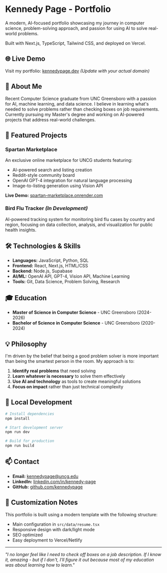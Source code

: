 # Kennedy Page - Portfolio

A modern, AI-focused portfolio showcasing my journey in computer science, problem-solving approach, and passion for using AI to solve real-world problems.

Built with Next.js, TypeScript, Tailwind CSS, and deployed on Vercel.

## 🌐 Live Demo

Visit my portfolio: [kennedypage.dev](https://kennedypage.dev) _(Update with your actual domain)_

## 🎯 About Me

Recent Computer Science graduate from UNC Greensboro with a passion for AI, machine learning, and data science. I believe in learning what's needed to solve problems rather than checking boxes on job requirements. Currently pursuing my Master's degree and working on AI-powered projects that address real-world challenges.

## 🚀 Featured Projects

### Spartan Marketplace

An exclusive online marketplace for UNCG students featuring:

- AI-powered search and listing creation
- Reddit-style community board
- OpenAI GPT-4 integration for natural language processing
- Image-to-listing generation using Vision API

**Live Demo:** [spartan-marketplace.onrender.com](https://spartan-marketplace.onrender.com)

### Bird Flu Tracker _(In Development)_

AI-powered tracking system for monitoring bird flu cases by country and region, focusing on data collection, analysis, and visualization for public health insights.

## 🛠️ Technologies & Skills

- **Languages:** JavaScript, Python, SQL
- **Frontend:** React, Next.js, HTML/CSS
- **Backend:** Node.js, Supabase
- **AI/ML:** OpenAI API, GPT-4, Vision API, Machine Learning
- **Tools:** Git, Data Science, Problem Solving, Research

## 🎓 Education

- **Master of Science in Computer Science** - UNC Greensboro (2024-2026)
- **Bachelor of Science in Computer Science** - UNC Greensboro (2020-2024)

## 💡 Philosophy

I'm driven by the belief that being a good problem solver is more important than being the smartest person in the room. My approach is to:

1. **Identify real problems** that need solving
2. **Learn whatever is necessary** to solve them effectively
3. **Use AI and technology** as tools to create meaningful solutions
4. **Focus on impact** rather than just technical complexity

## 🔧 Local Development

```bash
# Install dependencies
npm install

# Start development server
npm run dev

# Build for production
npm run build
```

## 📫 Contact

- **Email:** kennedypage@uncg.edu
- **LinkedIn:** [linkedin.com/in/kennedy-page](https://linkedin.com/in/kennedy-page)
- **GitHub:** [github.com/kennedypage](https://github.com/kennedypage)

## 📝 Customization Notes

This portfolio is built using a modern template with the following structure:

- Main configuration in `src/data/resume.tsx`
- Responsive design with dark/light mode
- SEO optimized
- Easy deployment to Vercel/Netlify

---

_"I no longer feel like I need to check off boxes on a job description. If I know it, amazing - but if I don't, I'll figure it out because most of my education was about learning how to learn."_
